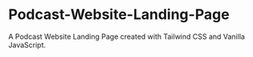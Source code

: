 # Podcast-Website-Landing-Page
A Podcast Website Landing Page created with Tailwind CSS and Vanilla JavaScript.
